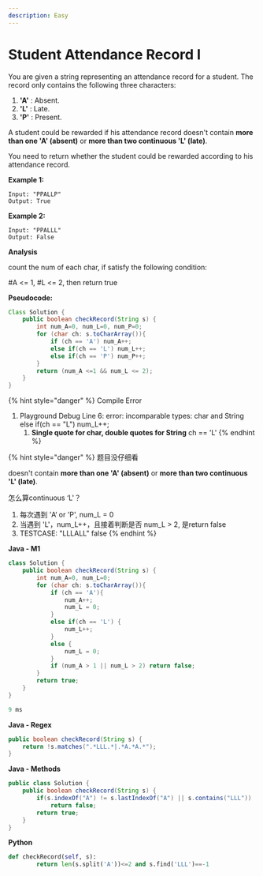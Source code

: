 ```yaml
---
description: Easy
---
```


# Student Attendance Record I

You are given a string representing an attendance record for a student. The record only contains the following three characters:

1. **'A'** : Absent.
2. **'L'** : Late.
3. **'P'** : Present.

A student could be rewarded if his attendance record doesn't contain **more than one 'A' \(absent\)** or **more than two continuous 'L' \(late\)**.

You need to return whether the student could be rewarded according to his attendance record.

**Example 1:**  


```text
Input: "PPALLP"
Output: True
```

**Example 2:**  


```text
Input: "PPALLL"
Output: False
```

**Analysis**

count the num of each char, if satisfy the following condition:

\#A &lt;= 1, \#L &lt;= 2, then return true

**Pseudocode:**

```java
Class Solution {
    public boolean checkRecord(String s) {       
        int num_A=0, num_L=0, num_P=0;       
        for (char ch: s.toCharArray()){
            if (ch == 'A') num_A++;
            else if(ch == 'L') num_L++;
            else if(ch == 'P') num_P++;
        }
        return (num_A <=1 && num_L <= 2);
    }
}
```

{% hint style="danger" %}
Compile Error

1. Playground Debug Line 6: error: incomparable types:  char and String else if\(ch == "L"\) num\_L++; 
   1. **Single quote for char, double quotes for String** ch == 'L'
{% endhint %}

{% hint style="danger" %}
题目没仔细看

doesn't contain **more than one 'A' \(absent\)** or **more than two continuous 'L' \(late\)**.

怎么算continuous ‘L'？

1. 每次遇到 ’A‘ or 'P', num\_L = 0
2. 当遇到 'L'，num\_L++，且接着判断是否 num\_L &gt; 2, 是return false
3. TESTCASE:     "LLLALL"    false
{% endhint %}

**Java - M1**

```java
class Solution {
    public boolean checkRecord(String s) {       
        int num_A=0, num_L=0;       
        for (char ch: s.toCharArray()){
            if (ch == 'A'){ 
                num_A++;
                num_L = 0;
            }
            else if(ch == 'L') { 
                num_L++;
            }
            else {
                num_L = 0;
            }
            if (num_A > 1 || num_L > 2) return false;
        }
        return true;
    }
}

9 ms
```

**Java - Regex**

```java
public boolean checkRecord(String s) {
    return !s.matches(".*LLL.*|.*A.*A.*");
}
```

**Java - Methods**

```java
public class Solution {
    public boolean checkRecord(String s) {
        if(s.indexOf("A") != s.lastIndexOf("A") || s.contains("LLL"))
            return false;
        return true;
    }
}
```

**Python**

```python
def checkRecord(self, s):
        return len(s.split('A'))<=2 and s.find('LLL')==-1
```

